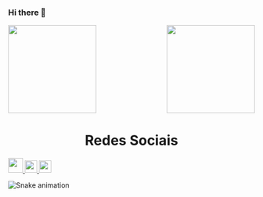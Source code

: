 ### Hi there 👋

<div>
  
  <img  height="180em" src="https://github-readme-stats.vercel.app/api?username=joaocmoraes&show_icons=true&theme=great-gatsby&include_all_commits=true&count_private=true"/>
  <img align="right" height="180em" src="https://github-readme-stats.vercel.app/api/top-langs/?username=joaocmoraes&layout=compact&langs_count=16&theme=great-gatsby"/>
</div>



<h1 align="center">Redes Sociais</h1>
    <a href = "mailto: joaocmoraes20@gmail.com">
      <img width="30" src="file:///C:/Users/bigga/Downloads/icons8-gmail-48.png">
    </a>
    <a href = "https://www.linkedin.com/in/joaocmoraes99/">
      <img width="25" src="linkedin.svg">
    </a>
    </a>
    <a href = "https://www.instagram.com/joaocmoraes_/">
      <img width="25" src="instagram.png">
    </a>
</div>





![Snake animation](https://github.com/LuigiGF/LuigiGF/blob/output/github-contribution-grid-snake.svg)
